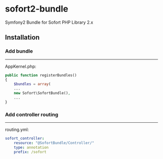 sofort2-bundle
==============

Symfony2 Bundle for Sofort PHP Library 2.x

Installation
------

### Add bundle
---

AppKernel.php:

```php
public function registerBundles()
{
    $bundles = array(
    ...
    new Sofort\SofortBundle(),
    ...
}
```

### Add controller routing
---

routing.yml:
``` yml
sofort_controller:
    resource: "@SofortBundle/Controller/"
    type: annotation
    prefix: /sofort
```
